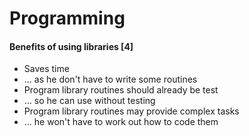 # Programming


#### Benefits of using libraries \[4\]
- Saves time
- ... as he don't have to write some routines
- Program library routines should already be test
- ... so he can use without testing
- Program library routines may provide complex tasks
- ... he won't have to work out how to code them
